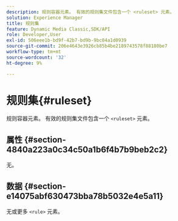 ```yaml
---
description: 规则容器元素。 有效的规则集文件包含一个 <ruleset> 元素。
solution: Experience Manager
title: 规则集
feature: Dynamic Media Classic,SDK/API
role: Developer,User
exl-id: 506eee1b-bd9f-42b7-bd9b-9bc04a1d0939
source-git-commit: 206e4643e3926cb85b4be2189743578f88180be7
workflow-type: tm+mt
source-wordcount: '32'
ht-degree: 9%

---
```


# 规则集{#ruleset}

规则容器元素。 有效的规则集文件包含一个 `<ruleset>` 元素。

## 属性 {#section-4840a223a0c34c50a1b6f4b7b9beb2c2}

无。

## 数据 {#section-e14075abf630473bba78b5032e4e5a11}

无或更多 `<rule>` 元素。
